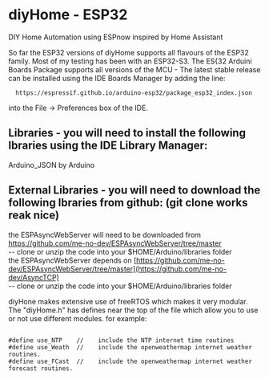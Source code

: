 # diyHome - ESP32
DIY Home Automation using ESPnow inspired by Home Assistant

So far the ESP32 versions of diyHome supports all flavours of the ESP32 family.  Most of my testing has been with an ESP32-S3.  The ES{32 Arduini Boards Package supports all versions of the MCU - The latest stable release can be installed using the IDE Boards Manager by adding the line:

      https://espressif.github.io/arduino-esp32/package_esp32_index.json

into the File -> Preferences box of the IDE.

## Libraries - you will need to install the following lbraries using the IDE Library Manager:
Arduino_JSON  by Arduino

## External Libraries - you will need to download the following lbraries from github: (git clone works reak nice) 
the ESPAsyncWebServer will need to be downloaded from https://github.com/me-no-dev/ESPAsyncWebServer/tree/master<br>
            --  clone or unzip the code into your $HOME/Arduino/libraries folder<br>
the ESPAsyncWebServer depends on [https://github.com/me-no-dev/ESPAsyncWebServer/tree/master](https://github.com/me-no-dev/AsyncTCP)<br>
            --  clone or unzip the code into your $HOME/Arduino/libraries folder
            

diyHone makes extensive use of freeRTOS which makes it very modular.  The "diyHome.h" has defines near the top of the file which allow you to use or not use different modules.   for example:

<code>
#define use_NTP    //    include the NTP internet time routines
#define use_Weath  //    include the openweathermap internet weather routines.
#define use_FCast  //    include the openweathermap internet weather forecast routines.
</code>
